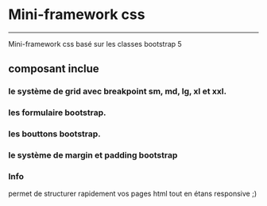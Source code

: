 # Mini-framework css
***
Mini-framework css basé sur les classes bootstrap 5

## composant inclue 

### le système de grid avec breakpoint sm, md, lg, xl et xxl.
### les formulaire bootstrap.
### les bouttons bootstrap.
### le système de margin et padding bootstrap 

### Info

permet de structurer rapidement vos pages html tout en étans responsive ;)